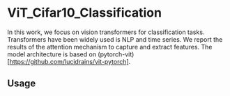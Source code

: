 # ViT_Cifar10_Classification
In this work, we focus on vision transformers for classification tasks. Transformers have been widely used is NLP and time series. We report the results of the attention mechanism to capture and extract features. The model architecture is based on (pytorch-vit)[https://github.com/lucidrains/vit-pytorch].
## Usage

